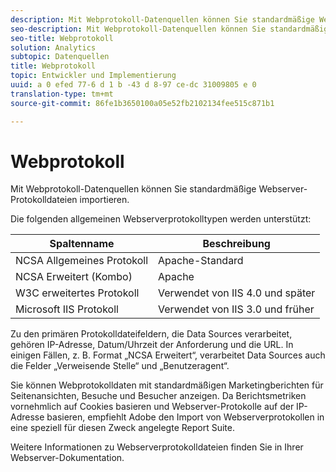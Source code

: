 ```yaml
---
description: Mit Webprotokoll-Datenquellen können Sie standardmäßige Webserver-Protokolldateien importieren.
seo-description: Mit Webprotokoll-Datenquellen können Sie standardmäßige Webserver-Protokolldateien importieren.
seo-title: Webprotokoll
solution: Analytics
subtopic: Datenquellen
title: Webprotokoll
topic: Entwickler und Implementierung
uuid: a 0 efed 77-6 d 1 b -43 d 8-97 ce-dc 31009805 e 0
translation-type: tm+mt
source-git-commit: 86fe1b3650100a05e52fb2102134fee515c871b1

---
```



# Webprotokoll

Mit Webprotokoll-Datenquellen können Sie standardmäßige Webserver-Protokolldateien importieren.

Die folgenden allgemeinen Webserverprotokolltypen werden unterstützt:

| Spaltenname | Beschreibung |
|--- |--- |
| NCSA Allgemeines Protokoll | Apache-Standard |
| NCSA Erweitert (Kombo) | Apache |
| W3C erweitertes Protokoll | Verwendet von IIS 4.0 und später |
| Microsoft IIS Protokoll | Verwendet von IIS 3.0 und früher |

Zu den primären Protokolldateifeldern, die Data Sources verarbeitet, gehören IP-Adresse, Datum/Uhrzeit der Anforderung und die URL. In einigen Fällen, z. B. Format „NCSA Erweitert“, verarbeitet Data Sources auch die Felder „Verweisende Stelle“ und „Benutzeragent“.

Sie können Webprotokolldaten mit standardmäßigen Marketingberichten für Seitenansichten, Besuche und Besucher anzeigen. Da Berichtsmetriken vornehmlich auf Cookies basieren und Webserver-Protokolle auf der IP-Adresse basieren, empfiehlt Adobe den Import von Webserverprotokollen in eine speziell für diesen Zweck angelegte Report Suite.

Weitere Informationen zu Webserverprotokolldateien finden Sie in Ihrer Webserver-Dokumentation.